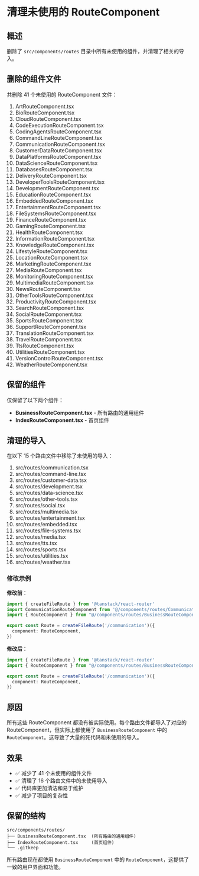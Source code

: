 # 清理未使用的 RouteComponent

## 概述
删除了 `src/components/routes` 目录中所有未使用的组件，并清理了相关的导入。

## 删除的组件文件

共删除 41 个未使用的 RouteComponent 文件：

1. ArtRouteComponent.tsx
2. BioRouteComponent.tsx
3. CloudRouteComponent.tsx
4. CodeExecutionRouteComponent.tsx
5. CodingAgentsRouteComponent.tsx
6. CommandLineRouteComponent.tsx
7. CommunicationRouteComponent.tsx
8. CustomerDataRouteComponent.tsx
9. DataPlatformsRouteComponent.tsx
10. DataScienceRouteComponent.tsx
11. DatabasesRouteComponent.tsx
12. DeliveryRouteComponent.tsx
13. DeveloperToolsRouteComponent.tsx
14. DevelopmentRouteComponent.tsx
15. EducationRouteComponent.tsx
16. EmbeddedRouteComponent.tsx
17. EntertainmentRouteComponent.tsx
18. FileSystemsRouteComponent.tsx
19. FinanceRouteComponent.tsx
20. GamingRouteComponent.tsx
21. HealthRouteComponent.tsx
22. InformationRouteComponent.tsx
23. KnowledgeRouteComponent.tsx
24. LifestyleRouteComponent.tsx
25. LocationRouteComponent.tsx
26. MarketingRouteComponent.tsx
27. MediaRouteComponent.tsx
28. MonitoringRouteComponent.tsx
29. MultimediaRouteComponent.tsx
30. NewsRouteComponent.tsx
31. OtherToolsRouteComponent.tsx
32. ProductivityRouteComponent.tsx
33. SearchRouteComponent.tsx
34. SocialRouteComponent.tsx
35. SportsRouteComponent.tsx
36. SupportRouteComponent.tsx
37. TranslationRouteComponent.tsx
38. TravelRouteComponent.tsx
39. TtsRouteComponent.tsx
40. UtilitiesRouteComponent.tsx
41. VersionControlRouteComponent.tsx
42. WeatherRouteComponent.tsx

## 保留的组件

仅保留了以下两个组件：
- **BusinessRouteComponent.tsx** - 所有路由的通用组件
- **IndexRouteComponent.tsx** - 首页组件

## 清理的导入

在以下 15 个路由文件中移除了未使用的导入：

1. src/routes/communication.tsx
2. src/routes/command-line.tsx
3. src/routes/customer-data.tsx
4. src/routes/development.tsx
5. src/routes/data-science.tsx
6. src/routes/other-tools.tsx
7. src/routes/social.tsx
8. src/routes/multimedia.tsx
9. src/routes/entertainment.tsx
10. src/routes/embedded.tsx
11. src/routes/file-systems.tsx
12. src/routes/media.tsx
13. src/routes/tts.tsx
14. src/routes/sports.tsx
15. src/routes/utilities.tsx
16. src/routes/weather.tsx

### 修改示例

**修改前**：
```typescript
import { createFileRoute } from '@tanstack/react-router'
import CommunicationRouteComponent from '@/components/routes/CommunicationRouteComponent'
import { RouteComponent } from "@/components/routes/BusinessRouteComponent";

export const Route = createFileRoute('/communication')({
  component: RouteComponent,
})
```

**修改后**：
```typescript
import { createFileRoute } from '@tanstack/react-router'
import { RouteComponent } from "@/components/routes/BusinessRouteComponent";

export const Route = createFileRoute('/communication')({
  component: RouteComponent,
})
```

## 原因

所有这些 RouteComponent 都没有被实际使用。每个路由文件都导入了对应的 RouteComponent，但实际上都使用了 `BusinessRouteComponent` 中的 `RouteComponent`。这导致了大量的死代码和未使用的导入。

## 效果

- ✅ 减少了 41 个未使用的组件文件
- ✅ 清理了 16 个路由文件中的未使用导入
- ✅ 代码库更加清洁和易于维护
- ✅ 减少了项目的复杂性

## 保留的结构

```
src/components/routes/
├── BusinessRouteComponent.tsx  (所有路由的通用组件)
├── IndexRouteComponent.tsx     (首页组件)
└── .gitkeep
```

所有路由现在都使用 `BusinessRouteComponent` 中的 `RouteComponent`，这提供了一致的用户界面和功能。


